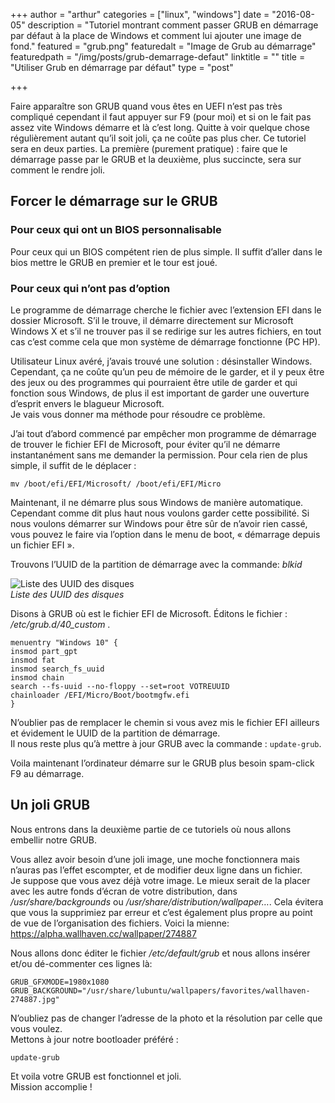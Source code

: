+++
author = "arthur"
categories = ["linux", "windows"]
date = "2016-08-05"
description = "Tutoriel montrant comment passer GRUB en démarrage par défaut à la place de Windows et comment lui ajouter une image de fond."
featured = "grub.png"
featuredalt = "Image de Grub au démarrage"
featuredpath = "/img/posts/grub-demarrage-defaut"
linktitle = ""
title = "Utiliser Grub en démarrage par défaut"
type = "post"

+++

Faire apparaître son GRUB quand vous êtes en UEFI n’est pas très compliqué cependant il faut appuyer sur F9 (pour moi) et si on le fait pas assez vite Windows démarre et là c’est long. Quitte à voir quelque chose régulièrement autant qu’il soit joli, ça ne coûte pas plus cher. Ce tutoriel sera en deux parties. La première (purement pratique) : faire que le démarrage passe par le GRUB et la deuxième, plus succincte, sera sur comment le rendre joli.

## Forcer le démarrage sur le GRUB

### Pour ceux qui ont un BIOS personnalisable

Pour ceux qui un BIOS compétent rien de plus simple. Il suffit d’aller dans le bios mettre le GRUB en premier et le tour est joué.

### Pour ceux qui n’ont pas d’option

Le programme de démarrage cherche le fichier avec l’extension EFI dans le dossier Microsoft. S’il le trouve, il démarre directement sur Microsoft Windows X et s’il ne trouver pas il se redirige sur les autres fichiers, en tout cas c’est comme cela que mon système de démarrage fonctionne (PC HP).

Utilisateur Linux avéré, j’avais trouvé une solution : désinstaller Windows. Cependant, ça ne coûte qu’un peu de mémoire de le garder, et il y peux être des jeux ou des programmes qui pourraient être utile de garder et qui fonction sous Windows, de plus il est important de garder une ouverture d’esprit envers le blagueur Microsoft.  
Je vais vous donner ma méthode pour résoudre ce problème.

J’ai tout d’abord commencé par empêcher mon programme de démarrage de trouver le fichier EFI de Microsoft, pour éviter qu’il ne démarre instantanément sans me demander la permission. Pour cela rien de plus simple, il suffit de le déplacer :

```shell
mv /boot/efi/EFI/Microsoft/ /boot/efi/EFI/Micro
```

Maintenant, il ne démarre plus sous Windows de manière automatique. Cependant comme dit plus haut nous voulons garder cette possibilité. Si nous voulons démarrer sur Windows pour être sûr de n’avoir rien cassé, vous pouvez le faire via l’option dans le menu de boot, « démarrage depuis un fichier EFI ».

Trouvons l’UUID de la partition de démarrage avec la commande: *blkid*

![Liste des UUID des disques][image1]  
*Liste des UUID des disques*

Disons à GRUB où est le fichier EFI de Microsoft. Éditons le fichier : */etc/grub.d/40_custom* .

```
menuentry "Windows 10" {
insmod part_gpt
insmod fat
insmod search_fs_uuid
insmod chain
search --fs-uuid --no-floppy --set=root VOTREUUID
chainloader /EFI/Micro/Boot/bootmgfw.efi
}
```
N’oublier pas de remplacer le chemin si vous avez mis le fichier EFI ailleurs et évidement le UUID de la partition de démarrage.  
Il nous reste plus qu’à mettre à jour GRUB avec la commande : `update-grub`.

Voila maintenant l’ordinateur démarre sur le GRUB plus besoin spam-click F9 au démarrage.

## Un joli GRUB

Nous entrons dans la deuxième partie de ce tutoriels où nous allons embellir notre GRUB.

Vous allez avoir besoin d’une joli image, une moche fonctionnera mais n’auras pas l’effet escompter, et de modifier deux ligne dans un fichier.  
Je suppose que vous avez déjà votre image. Le mieux serait de la placer avec les autre fonds d’écran de votre distribution, dans */usr/share/backgrounds* ou */usr/share/distribution/wallpaper…*. Cela évitera que vous la supprimiez par erreur et c’est également plus propre au point de vue de l’organisation des fichiers. Voici la mienne: <https://alpha.wallhaven.cc/wallpaper/274887>

Nous allons donc éditer le fichier */etc/default/grub* et nous allons insérer et/ou dé-commenter ces lignes là:
```
GRUB_GFXMODE=1980x1080
GRUB_BACKGROUND="/usr/share/lubuntu/wallpapers/favorites/wallhaven-274887.jpg"
```
N’oubliez pas de changer l’adresse de la photo et la résolution par celle que vous voulez.  
Mettons à jour notre bootloader préféré :

```shell
update-grub
```
Et voila votre GRUB est fonctionnel et joli.  
Mission accomplie !


[image1]: /content/images/2017/09/grub-1.png "Liste des UUID des disques"
